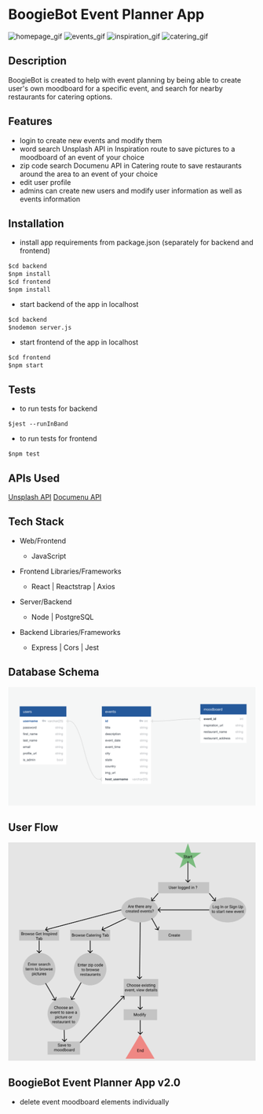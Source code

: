 # BoogieBot Event Planner App

![homepage_gif](./helpers/homepage.gif)
![events_gif](./helpers/events.gif)
![inspiration_gif](./helpers/inspiration.gif)
![catering_gif](./helpers/catering.gif)

## Description

BoogieBot is created to help with event planning by being able to create user's own moodboard for a specific event, and search for nearby restaurants for catering options.

## Features

- login to create new events and modify them
- word search Unsplash API in Inspiration route to save pictures to a moodboard of an event of your choice
- zip code search Documenu API in Catering route to save restaurants around the area to an event of your choice
- edit user profile
- admins can create new users and modify user information as well as events information

## Installation

<!-- - clone repository using command line
  
```
$ git clone https://github.com/ayresjulia/Capstone-HR.git
``` -->

- install app requirements from package.json (separately for backend and frontend)

```terminal
$cd backend
$npm install
$cd frontend
$npm install
```

- start backend of the app in localhost

```terminal
$cd backend
$nodemon server.js
```

- start frontend of the app in localhost

```terminal
$cd frontend
$npm start
```

## Tests

- to run tests for backend
  
```terminal
$jest --runInBand
```

- to run tests for frontend
  
```terminal
$npm test
```

## APIs Used

[Unsplash API](https://api.unsplash.com)
[Documenu API](https://api.documenu.com)

## Tech Stack

- Web/Frontend
  - JavaScript
  
- Frontend Libraries/Frameworks
  - React | Reactstrap | Axios
  
- Server/Backend
  - Node | PostgreSQL

- Backend Libraries/Frameworks
  - Express | Cors | Jest

## Database Schema

![db](./src/helpers/db.png)

## User Flow

![userflow](./src/helpers/userflow.png)

## BoogieBot Event Planner App v2.0

- delete event moodboard elements individually
